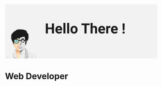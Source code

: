 ![Nurahmat Web Developer](https://raw.githubusercontent.com/nurofsun/nurofsun/master/images/banner.png)
# Web Developer
